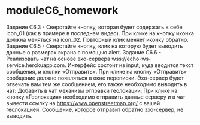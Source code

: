 # moduleC6_homework

Задание С6.3 - Сверстайте кнопку, которая будет содержать в себе icon_01 (как в примере в последнем видео). При клике на кнопку иконка должна меняться на icon_02. Повторный клик меняет иконку обратно.
Задание С6.5 - Сверстайте кнопку, клик на которую будет выводить данные о размерах экрана с помощью alert.
Задание С6.6 - Реализовать чат на основе эхо-сервера wss://echo-ws-service.herokuapp.com.
               Интерфейс состоит из input, куда вводится текст сообщения, и кнопки «Отправить».
               При клике на кнопку «Отправить» сообщение должно появляться в окне переписки.
               Эхо-сервер будет отвечать вам тем же сообщением, его также необходимо выводить в чат:
               Добавить в чат механизм отправки геолокации:
               При клике на кнопку «Геолокация» необходимо отправить данные серверу и в чат вывести ссылку на https://www.openstreetmap.org/ с вашей геолокацией. Сообщение, которое отправит обратно эхо-сервер, не выводить.
